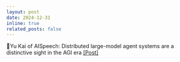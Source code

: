 ```yaml
---
layout: post
date: 2024-12-31
inline: true
related_posts: false
---
```


💪Yu Kai of AISpeech: Distributed large-model agent systems are a distinctive sight in the AGI era <a href="https://mp.weixin.qq.com/s/iaD4R3DnkmwQuuh8fgqb6g"> [Post]</a>
